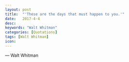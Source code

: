 ```yaml
---
layout: post
title:  "'These are the days that must happen to you.'"
date:   2017-4-4
desc:
keywords: "Walt Whitman"
categories: [Quotations]
tags: [Walt Whitman]
icon:
---
```

― Walt Whitman
